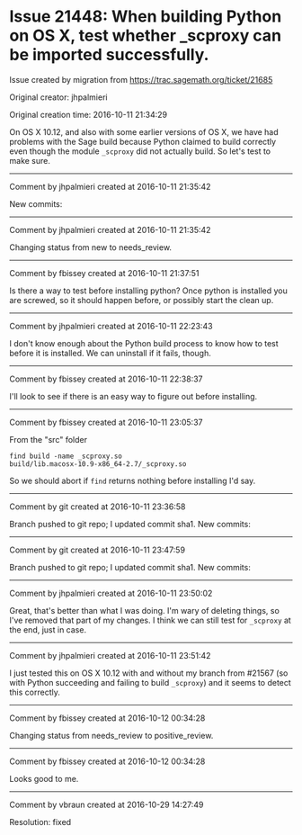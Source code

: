 # Issue 21448: When building Python on OS X, test whether _scproxy can be imported successfully.

Issue created by migration from https://trac.sagemath.org/ticket/21685

Original creator: jhpalmieri

Original creation time: 2016-10-11 21:34:29

On OS X 10.12, and also with some earlier versions of OS X, we have had problems with the Sage build because Python claimed to build correctly even though the module `_scproxy` did not actually build. So let's test to make sure.


---

Comment by jhpalmieri created at 2016-10-11 21:35:42

New commits:


---

Comment by jhpalmieri created at 2016-10-11 21:35:42

Changing status from new to needs_review.


---

Comment by fbissey created at 2016-10-11 21:37:51

Is there a way to test before installing python? Once python is installed you are screwed, so it should happen before, or possibly start the clean up.


---

Comment by jhpalmieri created at 2016-10-11 22:23:43

I don't know enough about the Python build process to know how to test before it is installed. We can uninstall if it fails, though.


---

Comment by fbissey created at 2016-10-11 22:38:37

I'll look to see if there is an easy way to figure out before installing.


---

Comment by fbissey created at 2016-10-11 23:05:37

From the "src" folder

```
find build -name _scproxy.so
build/lib.macosx-10.9-x86_64-2.7/_scproxy.so
```

So we should abort if `find` returns nothing before installing I'd say.


---

Comment by git created at 2016-10-11 23:36:58

Branch pushed to git repo; I updated commit sha1. New commits:


---

Comment by git created at 2016-10-11 23:47:59

Branch pushed to git repo; I updated commit sha1. New commits:


---

Comment by jhpalmieri created at 2016-10-11 23:50:02

Great, that's better than what I was doing. I'm wary of deleting things, so I've removed that part of my changes. I think we can still test for `_scproxy` at the end, just in case.


---

Comment by jhpalmieri created at 2016-10-11 23:51:42

I just tested this on OS X 10.12 with and without my branch from #21567 (so with Python succeeding and failing to build `_scproxy`) and it seems to detect this correctly.


---

Comment by fbissey created at 2016-10-12 00:34:28

Changing status from needs_review to positive_review.


---

Comment by fbissey created at 2016-10-12 00:34:28

Looks good to me.


---

Comment by vbraun created at 2016-10-29 14:27:49

Resolution: fixed

